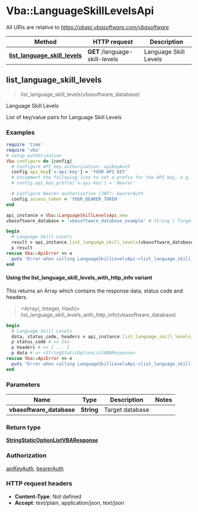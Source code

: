 # Vba::LanguageSkillLevelsApi

All URIs are relative to *https://vbapi.vbasoftware.com/vbasoftware*

| Method | HTTP request | Description |
| ------ | ------------ | ----------- |
| [**list_language_skill_levels**](LanguageSkillLevelsApi.md#list_language_skill_levels) | **GET** /language-skill-levels | Language Skill Levels |


## list_language_skill_levels

> <StringStaticOptionListVBAResponse> list_language_skill_levels(vbasoftware_database)

Language Skill Levels

List of key/value pairs for Language Skill Levels

### Examples

```ruby
require 'time'
require 'vba'
# setup authorization
Vba.configure do |config|
  # Configure API key authorization: apiKeyAuth
  config.api_key['x-api-key'] = 'YOUR API KEY'
  # Uncomment the following line to set a prefix for the API key, e.g. 'Bearer' (defaults to nil)
  # config.api_key_prefix['x-api-key'] = 'Bearer'

  # Configure Bearer authorization (JWT): bearerAuth
  config.access_token = 'YOUR_BEARER_TOKEN'
end

api_instance = Vba::LanguageSkillLevelsApi.new
vbasoftware_database = 'vbasoftware_database_example' # String | Target database

begin
  # Language Skill Levels
  result = api_instance.list_language_skill_levels(vbasoftware_database)
  p result
rescue Vba::ApiError => e
  puts "Error when calling LanguageSkillLevelsApi->list_language_skill_levels: #{e}"
end
```

#### Using the list_language_skill_levels_with_http_info variant

This returns an Array which contains the response data, status code and headers.

> <Array(<StringStaticOptionListVBAResponse>, Integer, Hash)> list_language_skill_levels_with_http_info(vbasoftware_database)

```ruby
begin
  # Language Skill Levels
  data, status_code, headers = api_instance.list_language_skill_levels_with_http_info(vbasoftware_database)
  p status_code # => 2xx
  p headers # => { ... }
  p data # => <StringStaticOptionListVBAResponse>
rescue Vba::ApiError => e
  puts "Error when calling LanguageSkillLevelsApi->list_language_skill_levels_with_http_info: #{e}"
end
```

### Parameters

| Name | Type | Description | Notes |
| ---- | ---- | ----------- | ----- |
| **vbasoftware_database** | **String** | Target database |  |

### Return type

[**StringStaticOptionListVBAResponse**](StringStaticOptionListVBAResponse.md)

### Authorization

[apiKeyAuth](../README.md#apiKeyAuth), [bearerAuth](../README.md#bearerAuth)

### HTTP request headers

- **Content-Type**: Not defined
- **Accept**: text/plain, application/json, text/json

